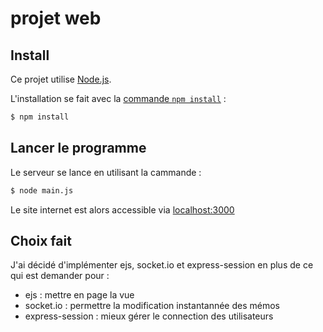 # projet web

## Install

Ce projet utilise [Node.js](https://nodejs.org/en/).

L'installation se fait avec la 
[commande `npm install`](https://docs.npmjs.com/getting-started/installing-npm-packages-locally) :

```sh
$ npm install
```

## Lancer le programme

Le serveur se lance en utilisant la cammande :

```sh
$ node main.js
```

Le site internet est alors accessible via [localhost:3000](http://localhost:3000/)

## Choix fait

J'ai décidé d'implémenter ejs, socket.io et express-session en plus de ce qui est demander pour :
- ejs : mettre en page la vue
- socket.io : permettre la modification instantannée des mémos
- express-session : mieux gérer le connection des utilisateurs